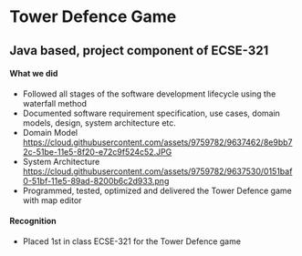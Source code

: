# Tower Defence Game 
## Java based, project component of ECSE-321

#### What we did
- Followed all stages of the software development lifecycle using the waterfall method
- Documented software requirement specification, use cases, domain models, design, system architecture etc.
- Domain Model
https://cloud.githubusercontent.com/assets/9759782/9637462/8e9bb72c-51be-11e5-8f20-e72c9f524c52.JPG
- System Architecture
https://cloud.githubusercontent.com/assets/9759782/9637530/0151baf0-51bf-11e5-89ad-8200b6c2d933.png
- Programmed, tested, optimized and delivered the Tower Defence game with map editor

#### Recognition
- Placed 1st in class ECSE-321 for the Tower Defence game 
